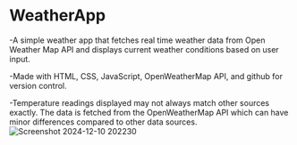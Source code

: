 # WeatherApp
-A simple weather app that fetches real time weather data from Open Weather Map API and displays current weather conditions based on user input.

-Made with HTML, CSS, JavaScript, OpenWeatherMap API, and github for version control.

-Temperature readings displayed may not always match other sources exactly. The data is fetched from the OpenWeatherMap API which can have minor differences compared to other data sources.
![Screenshot 2024-12-10 202230](https://github.com/user-attachments/assets/b487a3e2-6244-44bc-847f-55aeba81519e)
